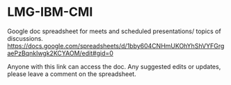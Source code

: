 # LMG-IBM-CMI

Google doc spreadsheet for meets and scheduled presentations/ topics of discussions. 
https://docs.google.com/spreadsheets/d/1bby604CNHmUKOhYhShVYFGrgaePzBqnkIwgk2KCYAOM/edit#gid=0

Anyone with this link can access the doc. 
Any suggested edits or updates, please leave a comment on the spreadsheet.
